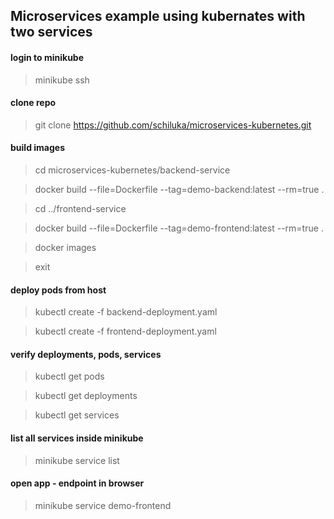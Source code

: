 ## Microservices example using kubernates with two services

#### login to minikube
>minikube ssh

#### clone repo
>git clone https://github.com/schiluka/microservices-kubernetes.git

#### build images
>cd microservices-kubernetes/backend-service

>docker build --file=Dockerfile --tag=demo-backend:latest --rm=true .

>cd ../frontend-service

>docker build --file=Dockerfile --tag=demo-frontend:latest --rm=true .

>docker images

>exit

#### deploy pods from host
>kubectl create -f backend-deployment.yaml

>kubectl create -f frontend-deployment.yaml

#### verify deployments, pods, services
>kubectl get pods

>kubectl get deployments

>kubectl get services

#### list all services inside minikube
>minikube service list

#### open app - endpoint in browser
>minikube service demo-frontend

